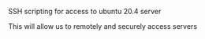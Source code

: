 SSH scripting for access to ubuntu 20.4 server

This will allow us to remotely and securely
access servers
